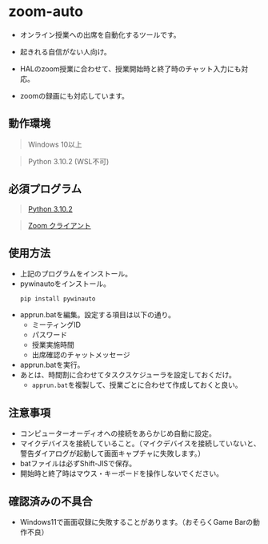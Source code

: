 # zoom-auto

- オンライン授業への出席を自動化するツールです。

- 起きれる自信がない人向け。

- HALのzoom授業に合わせて、授業開始時と終了時のチャット入力にも対応。

- zoomの録画にも対応しています。

## 動作環境

> Windows 10以上

> Python 3.10.2 (WSL不可)

## 必須プログラム

> [Python 3.10.2](https://www.python.org/ftp/python/3.10.2/python-3.10.2-amd64.exe)

> [Zoom クライアント](https://zoom.us/client/5.9.3.3169/ZoomInstaller.exe?archType=x64)

## 使用方法

- 上記のプログラムをインストール。
- pywinautoをインストール。
  ```
  pip install pywinauto
  ```
- apprun.batを編集。設定する項目は以下の通り。
  - ミーティングID
  - パスワード
  - 授業実施時間
  - 出席確認のチャットメッセージ
- apprun.batを実行。
- あとは、時間割に合わせてタスクスケジューラを設定しておくだけ。
  - ```apprun.bat```を複製して、授業ごとに合わせて作成しておくと良い。

## 注意事項
- コンピューターオーディオへの接続をあらかじめ自動に設定。
- マイクデバイスを接続していること。（マイクデバイスを接続していないと、警告ダイアログが起動して画面キャプチャに失敗します。）
- batファイルは必ずShift-JISで保存。
- 開始時と終了時はマウス・キーボードを操作しないでください。

## 確認済みの不具合
- Windows11で画面収録に失敗することがあります。（おそらくGame Barの動作不良）